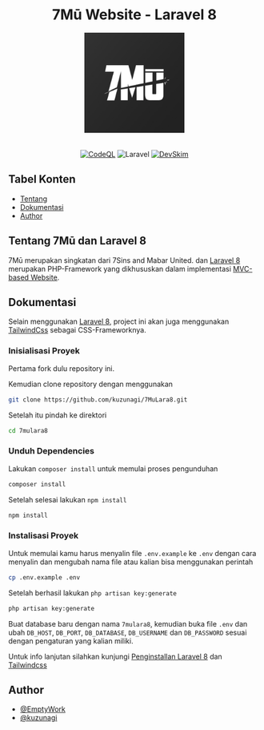 <h1 align="center"> 7Mū Website - Laravel 8 </h1>

<div align="center">

<img width="200" height="200" src="./resources/images/7mu.jpg" alt="7Mu's Logo"/>

<br/>
<br/>

[![CodeQL](https://github.com/kuzunagi/7MuLara8/actions/workflows/codeql-analysis.yml/badge.svg)](https://github.com/kuzunagi/7MuLara8/actions/workflows/codeql-analysis.yml)
![Laravel](https://github.com/EmptyWork/7MuLara8/actions/workflows/laravel.yml/badge.svg)
[![DevSkim](https://github.com/kuzunagi/7MuLara8/actions/workflows/devskim-analysis.yml/badge.svg)](https://github.com/kuzunagi/7MuLara8/actions/workflows/devskim-analysis.yml)

</div>

## Tabel Konten

-   [Tentang](#tentang)
-   [Dokumentasi](#dokumentasi)
-   [Author](#author)

## Tentang 7Mū dan Laravel 8 <a name="tentang"> </a>

7Mū merupakan singkatan dari 7Sins and Mabar United. dan <a href="https://github.com/laravel/laravel">Laravel 8</a> merupakan PHP-Framework yang dikhususkan dalam implementasi <a href="https://en.wikipedia.org/wiki/MVC">MVC-based Website</a>.

## Dokumentasi <a name="dokumentasi"> </a>

Selain menggunakan <a href="https://github.com/laravel/laravel">Laravel 8</a>, project ini akan juga menggunakan <a href="https://tailwindcss.com">TailwindCss</a> sebagai CSS-Frameworknya.

### Inisialisasi Proyek

Pertama fork dulu repository ini.

Kemudian clone repository dengan menggunakan

```bash
git clone https://github.com/kuzunagi/7MuLara8.git
```

Setelah itu pindah ke direktori

```bash
cd 7mulara8
```

### Unduh Dependencies

Lakukan `composer install` untuk memulai proses
pengunduhan

```bash
composer install
```

Setelah selesai lakukan `npm install`

```bash
npm install
```

### Instalisasi Proyek

Untuk memulai kamu harus menyalin file `.env.example` ke `.env` dengan cara menyalin dan mengubah nama file atau kalian bisa menggunakan perintah

```bash
cp .env.example .env
```

Setelah berhasil lakukan `php artisan key:generate`

```bash
php artisan key:generate
```

Buat database baru dengan nama `7mulara8`, kemudian buka file `.env` dan ubah `DB_HOST`, `DB_PORT`, `DB_DATABASE`, `DB_USERNAME` dan `DB_PASSWORD` sesuai dengan pengaturan yang kalian miliki.

Untuk info lanjutan silahkan kunjungi <a href="https://laravel.com/docs/8.x">Penginstallan Laravel 8</a> dan <a href="https://tailwindcss.com/docs/guides/laravel">Tailwindcss</a>

## Author <a name="author"> </a>

-   [@EmptyWork](https://github.com/emptywork)
-   [@kuzunagi](https://github.com/kuzunagi)
